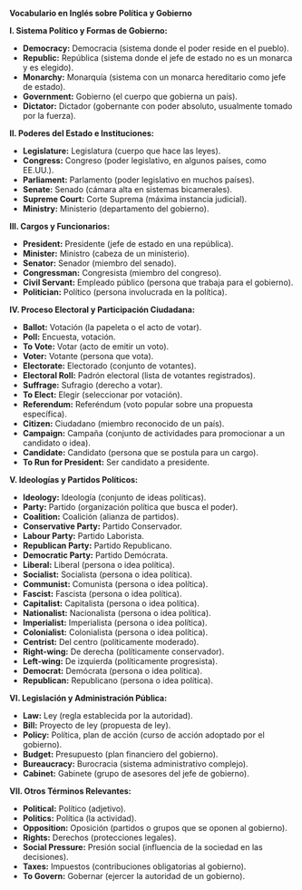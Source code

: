 

**Vocabulario en Inglés sobre Política y Gobierno**

**I. Sistema Político y Formas de Gobierno:**

*   **Democracy:** Democracia (sistema donde el poder reside en el pueblo).
*   **Republic:** República (sistema donde el jefe de estado no es un monarca y es elegido).
*   **Monarchy:** Monarquía (sistema con un monarca hereditario como jefe de estado).
*   **Government:** Gobierno (el cuerpo que gobierna un país).
*   **Dictator:** Dictador (gobernante con poder absoluto, usualmente tomado por la fuerza).

**II. Poderes del Estado e Instituciones:**

*   **Legislature:** Legislatura (cuerpo que hace las leyes).
*   **Congress:** Congreso (poder legislativo, en algunos países, como EE.UU.).
*   **Parliament:** Parlamento (poder legislativo en muchos países).
*   **Senate:** Senado (cámara alta en sistemas bicamerales).
*   **Supreme Court:** Corte Suprema (máxima instancia judicial).
*   **Ministry:** Ministerio (departamento del gobierno).

**III. Cargos y Funcionarios:**

*   **President:** Presidente (jefe de estado en una república).
*   **Minister:** Ministro (cabeza de un ministerio).
*   **Senator:** Senador (miembro del senado).
*   **Congressman:** Congresista (miembro del congreso).
*   **Civil Servant:** Empleado público (persona que trabaja para el gobierno).
*   **Politician:** Político (persona involucrada en la política).

**IV. Proceso Electoral y Participación Ciudadana:**

*   **Ballot:** Votación (la papeleta o el acto de votar).
*   **Poll:** Encuesta, votación.
*   **To Vote:** Votar (acto de emitir un voto).
*   **Voter:** Votante (persona que vota).
*   **Electorate:** Electorado (conjunto de votantes).
*   **Electoral Roll:** Padrón electoral (lista de votantes registrados).
*   **Suffrage:** Sufragio (derecho a votar).
*   **To Elect:** Elegir (seleccionar por votación).
*   **Referendum:** Referéndum (voto popular sobre una propuesta específica).
*   **Citizen:** Ciudadano (miembro reconocido de un país).
*   **Campaign:** Campaña (conjunto de actividades para promocionar a un candidato o idea).
*   **Candidate:** Candidato (persona que se postula para un cargo).
*   **To Run for President:** Ser candidato a presidente.

**V. Ideologías y Partidos Políticos:**

*   **Ideology:** Ideología (conjunto de ideas políticas).
*   **Party:** Partido (organización política que busca el poder).
*   **Coalition:** Coalición (alianza de partidos).
*   **Conservative Party:** Partido Conservador.
*   **Labour Party:** Partido Laborista.
*   **Republican Party:** Partido Republicano.
*   **Democratic Party:** Partido Demócrata.
*   **Liberal:** Liberal (persona o idea política).
*   **Socialist:** Socialista (persona o idea política).
*   **Communist:** Comunista (persona o idea política).
*   **Fascist:** Fascista (persona o idea política).
*   **Capitalist:** Capitalista (persona o idea política).
*   **Nationalist:** Nacionalista (persona o idea política).
*   **Imperialist:** Imperialista (persona o idea política).
*   **Colonialist:** Colonialista (persona o idea política).
*   **Centrist:** Del centro (políticamente moderado).
*   **Right-wing:** De derecha (políticamente conservador).
*   **Left-wing:** De izquierda (políticamente progresista).
*   **Democrat:** Demócrata (persona o idea política).
*   **Republican:** Republicano (persona o idea política).

**VI. Legislación y Administración Pública:**

*   **Law:** Ley (regla establecida por la autoridad).
*   **Bill:** Proyecto de ley (propuesta de ley).
*   **Policy:** Política, plan de acción (curso de acción adoptado por el gobierno).
*   **Budget:** Presupuesto (plan financiero del gobierno).
*   **Bureaucracy:** Burocracia (sistema administrativo complejo).
*   **Cabinet:** Gabinete (grupo de asesores del jefe de gobierno).

**VII. Otros Términos Relevantes:**

*   **Political:** Político (adjetivo).
*   **Politics:** Política (la actividad).
*   **Opposition:** Oposición (partidos o grupos que se oponen al gobierno).
*   **Rights:** Derechos (protecciones legales).
*   **Social Pressure:** Presión social (influencia de la sociedad en las decisiones).
*   **Taxes:** Impuestos (contribuciones obligatorias al gobierno).
*   **To Govern:** Gobernar (ejercer la autoridad de un gobierno).
